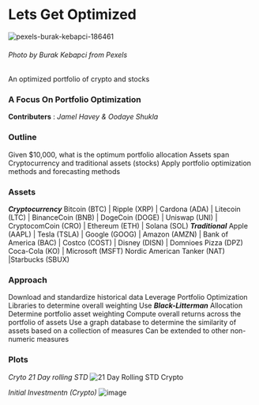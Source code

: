 # Lets Get Optimized
![pexels-burak-kebapci-186461](https://user-images.githubusercontent.com/80294571/140598786-211a6eb9-c924-4aba-a6a7-d7ac014e7f74.jpg)
###### *Photo by Burak Kebapci from Pexels*

An optimized portfolio of crypto and stocks
### A Focus On Portfolio Optimization
**Contributers** : *Jamel Havey & Oodaye Shukla*

### Outline
Given $10,000, what is the optimum portfolio allocation 
Assets span Cryptocurrency and traditional assets (stocks) 
Apply portfolio optimization methods and forecasting methods

### Assets
***Cryptocurrency***
Bitcoin (BTC) | Ripple (XRP) | Cardona (ADA) | Litecoin (LTC) | BinanceCoin (BNB) |  DogeCoin (DOGE) | Uniswap (UNI) | CryptocomCoin (CRO) | Ethereum (ETH) | Solana (SOL)
***Traditional***
Apple (AAPL) | Tesla (TSLA) | Google (GOOG) | Amazon (AMZN) | Bank of America (BAC) | Costco (COST) | Disney (DISN) | Domnioes Pizza (DPZ) Coca-Cola (KO) |  Microsoft (MSFT)
Nordic American Tanker (NAT) |Starbucks (SBUX) 

### Approach

Download and standardize historical data 
Leverage Portfolio Optimization Libraries to determine overall weighting 
Use ***Black-Litterman*** Allocation 
Determine portfolio asset weighting 
Compute overall returns across the portfolio of assets 
Use a graph database to determine the similarity of assets based on a collection of measures 
Can be extended to other non-numeric measures


### Plots
*Cryto 21 Day rolling STD*
![21 Day Rolling STD Crypto](https://user-images.githubusercontent.com/80294571/140625624-a91c1581-6d35-4fb7-9327-596614f8bf02.png)

*Initial Investmentn (Crypto)*
![image](https://user-images.githubusercontent.com/80294571/140625698-4afdc8a0-829b-46da-91f5-7ff59508f76f.png)





